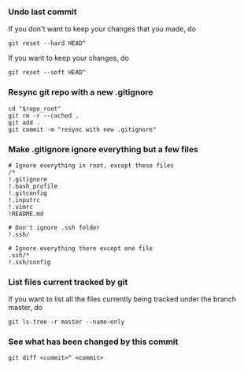 ### Undo last commit

If you don't want to keep your changes that you made, do

```
git reset --hard HEAD^
```

If you want to keep your changes, do

```
git reset --soft HEAD^
```


### Resync git repo with a new .gitignore


```
cd "$repo_root"
git rm -r --cached .
git add .
git commit -m "resync with new .gitignore"
```


### Make .gitignore ignore everything but a few files

```
# Ignore everything in root, except these files
/*
!.gitignore
!.bash_profile
!.gitconfig
!.inputrc
!.vimrc
!README.md

# Don't ignore .ssh folder
!.ssh/

# Ignore everything there except one file
.ssh/*
!.ssh/config
```


### List files current tracked by git

If you want to list all the files currently being tracked under the branch master, do

```
git ls-tree -r master --name-only
```


### See what has been changed by this commit

```
git diff <commit>^ <commit>
```